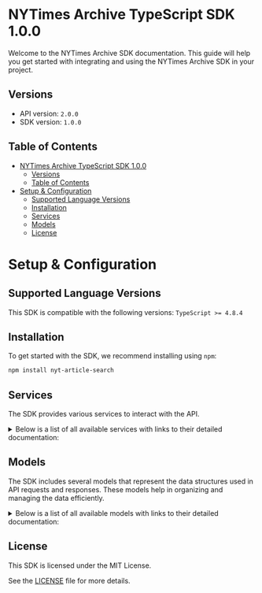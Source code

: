 # NYTimes Archive TypeScript SDK 1.0.0

Welcome to the NYTimes Archive SDK documentation. This guide will help you get started with integrating and using the NYTimes Archive SDK in your project.

## Versions

- API version: `2.0.0`
- SDK version: `1.0.0`

## Table of Contents

- [NYTimes Archive TypeScript SDK 1.0.0](#nytimes-archive-typescript-sdk-100)
  - [Versions](#versions)
  - [Table of Contents](#table-of-contents)
- [Setup \& Configuration](#setup--configuration)
  - [Supported Language Versions](#supported-language-versions)
  - [Installation](#installation)
  - [Services](#services)
  - [Models](#models)
  - [License](#license)

# Setup & Configuration

## Supported Language Versions

This SDK is compatible with the following versions: `TypeScript >= 4.8.4`

## Installation

To get started with the SDK, we recommend installing using `npm`:

```bash
npm install nyt-article-search
```

## Services

The SDK provides various services to interact with the API.

<details> 
<summary>Below is a list of all available services with links to their detailed documentation:</summary>

| Name                                                       |
| :--------------------------------------------------------- |
| [ArchiveService](documentation/services/ArchiveService.md) |

</details>

## Models

The SDK includes several models that represent the data structures used in API requests and responses. These models help in organizing and managing the data efficiently.

<details> 
<summary>Below is a list of all available models with links to their detailed documentation:</summary>

| Name                                                                                 | Description |
| :----------------------------------------------------------------------------------- | :---------- |
| [GetByYearMonthJsonOkResponse](documentation/models/GetByYearMonthJsonOkResponse.md) |             |
| [Response](documentation/models/Response.md)                                         |             |
| [Meta](documentation/models/Meta.md)                                                 |             |
| [Article](documentation/models/Article.md)                                           |             |
| [Multimedia](documentation/models/Multimedia.md)                                     |             |
| [Headline](documentation/models/Headline.md)                                         |             |
| [Keyword](documentation/models/Keyword.md)                                           |             |
| [Byline](documentation/models/Byline.md)                                             |             |
| [Legacy](documentation/models/Legacy.md)                                             |             |
| [Person](documentation/models/Person.md)                                             |             |

</details>

## License

This SDK is licensed under the MIT License.

See the [LICENSE](LICENSE) file for more details.

<!-- This file was generated by liblab | https://liblab.com/ -->
